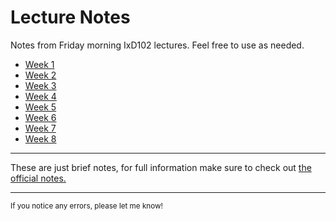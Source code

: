 # Lecture Notes

Notes from Friday morning IxD102 lectures. Feel free to use as needed. 

- [Week 1](https://github.com/garwin00/LectureNotes/blob/master/ixd102-wk1-lecturenotes.md)
- [Week 2](https://github.com/garwin00/LectureNotes/blob/master/ixd102-wk2-lecturenotes.md)
- [Week 3](https://github.com/garwin00/LectureNotes/blob/master/ixd102-wk3-lecturenotes.md)
- [Week 4](https://github.com/garwin00/LectureNotes/blob/master/ixd102-wk4-lecturenotes.md)
- [Week 5](https://github.com/garwin00/LectureNotes/blob/master/ixd102-wk5-lecturenotes.md)
- [Week 6](https://github.com/garwin00/LectureNotes/blob/master/ixd102-wk6-lecturenotes.md)
- [Week 7](https://github.com/garwin00/LectureNotes/blob/master/ixd102-wk7-lecturenotes.md)
- [Week 8](https://github.com/garwin00/LectureNotes/blob/master/ixd102-wk8-lecturenotes.md)

* * * 

These are just brief notes, for full information make sure to check out [the official notes.](https://github.com/ixdbelfast/ixdbelfast.github.io/blob/0905239cc4ed4b2ea2f6ead2431e7cab8d3ad130/modules/IXD102/IXD102.md)

* * * 

<small>If you notice any errors, please let me know!</small>

